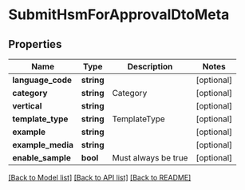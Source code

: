 # SubmitHsmForApprovalDtoMeta

## Properties
| Name              | Type       | Description         | Notes      |
|-------------------|------------|---------------------|------------|
| **language_code** | **string** |                     | [optional] |
| **category**      | **string** | Category            | [optional] |
| **vertical**      | **string** |                     | [optional] |
| **template_type** | **string** | TemplateType        | [optional] |
| **example**       | **string** |                     | [optional] |
| **example_media** | **string** |                     | [optional] |
| **enable_sample** | **bool**   | Must always be true | [optional] |

[[Back to Model list]](../../README.md#documentation-for-models) [[Back to API list]](../../README.md#documentation-for-api-endpoints) [[Back to README]](../../README.md)

